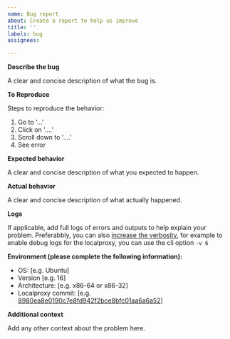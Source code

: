```yaml
---
name: Bug report
about: Create a report to help us improve
title: ''
labels: bug
assignees: 

---
```


**Describe the bug**

A clear and concise description of what the bug is.

**To Reproduce**

Steps to reproduce the behavior:
1. Go to '...'
2. Click on '....'
3. Scroll down to '....'
4. See error

**Expected behavior**

A clear and concise description of what you expected to happen.

**Actual behavior**

A clear and concise description of what actually happened.

**Logs**

If applicable, add full logs of errors and outputs to help explain your problem. Preferabbly, you can also [increase the verbosity](https://github.com/aws-samples/aws-iot-securetunneling-localproxy#options-set-via-command-line-arguments), for example to enable debug logs for the localproxy, you can use the cli option `-v 6`

**Environment (please complete the following information):**
 - OS: [e.g. Ubuntu]
 - Version [e.g. 16]
 - Architecture: [e.g. x86-64 or x86-32]
 - Localproxy commit: [e.g. [8980ea8e0190c7e8fd942f2bce8bfc01aa6a6a52](https://github.com/aws-samples/aws-iot-securetunneling-localproxy/commit/8980ea8e0190c7e8fd942f2bce8bfc01aa6a6a52)]

**Additional context**

Add any other context about the problem here.
